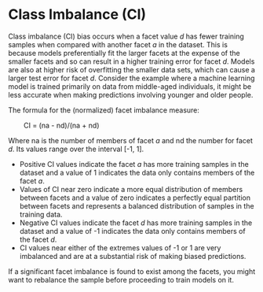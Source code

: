 # Class Imbalance \(CI\)<a name="clarify-bias-metric-class-imbalance"></a>

Class imbalance \(CI\) bias occurs when a facet value *d* has fewer training samples when compared with another facet *a* in the dataset\. This is because models preferentially fit the larger facets at the expense of the smaller facets and so can result in a higher training error for facet *d*\. Models are also at higher risk of overfitting the smaller data sets, which can cause a larger test error for facet *d*\. Consider the example where a machine learning model is trained primarily on data from middle\-aged individuals, it might be less accurate when making predictions involving younger and older people\.

The formula for the \(normalized\) facet imbalance measure:

        CI = \(na \- nd\)/\(na \+ nd\)

Where na is the number of members of facet *a* and nd the number for facet *d*\. Its values range over the interval \[\-1, 1\]\. 
+ Positive CI values indicate the facet *a* has more training samples in the dataset and a value of 1 indicates the data only contains members of the facet *a*\.
+  Values of CI near zero indicate a more equal distribution of members between facets and a value of zero indicates a perfectly equal partition between facets and represents a balanced distribution of samples in the training data\.
+ Negative CI values indicate the facet *d* has more training samples in the dataset and a value of \-1 indicates the data only contains members of the facet *d*\.
+ CI values near either of the extremes values of \-1 or 1 are very imbalanced and are at a substantial risk of making biased predictions\.

If a significant facet imbalance is found to exist among the facets, you might want to rebalance the sample before proceeding to train models on it\.